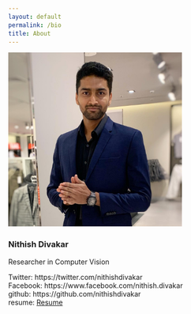 ```yaml
---
layout: default
permalink: /bio
title: About
---
```


<div class="col-12 col-sm-4">
<div class="card" style="width: 22rem;">
  <img src="/images/dp.jpg" class="card-img-top" alt="...">
  <div class="card-body">
    <h3 class="card-title text-bold">Nithish Divakar</h3>
    <p class="card-text">
        Researcher in Computer Vision
    </p>
  </div>
</div>

</div>
<div class="col-12 col-sm-8">
 Twitter: https://twitter.com/nithishdivakar
<br>
 Facebook: https://www.facebook.com/nithish.divakar
<br>
 github: https://github.com/nithishdivakar
<br>
 resume: <a href="/resume" class="btn btn-outline-primary">Resume</a>
</div>


